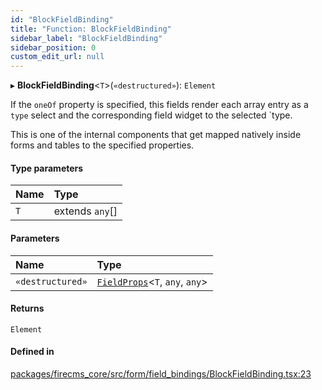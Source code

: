 ```yaml
---
id: "BlockFieldBinding"
title: "Function: BlockFieldBinding"
sidebar_label: "BlockFieldBinding"
sidebar_position: 0
custom_edit_url: null
---
```


▸ **BlockFieldBinding**\<`T`\>(`«destructured»`): `Element`

If the `oneOf` property is specified, this fields render each array entry as
a `type` select and the corresponding field widget to the selected `type.

This is one of the internal components that get mapped natively inside forms
and tables to the specified properties.

#### Type parameters

| Name | Type |
| :------ | :------ |
| `T` | extends `any`[] |

#### Parameters

| Name | Type |
| :------ | :------ |
| `«destructured»` | [`FieldProps`](../interfaces/FieldProps.md)\<`T`, `any`, `any`\> |

#### Returns

`Element`

#### Defined in

[packages/firecms_core/src/form/field_bindings/BlockFieldBinding.tsx:23](https://github.com/FireCMSco/firecms/blob/d45f3739/packages/firecms_core/src/form/field_bindings/BlockFieldBinding.tsx#L23)
